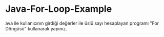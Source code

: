 # Java-For-Loop-Example
ava ile kullanıcının girdiği değerler ile üslü sayı hesaplayan programı "For Döngüsü" kullanarak yapınız.
